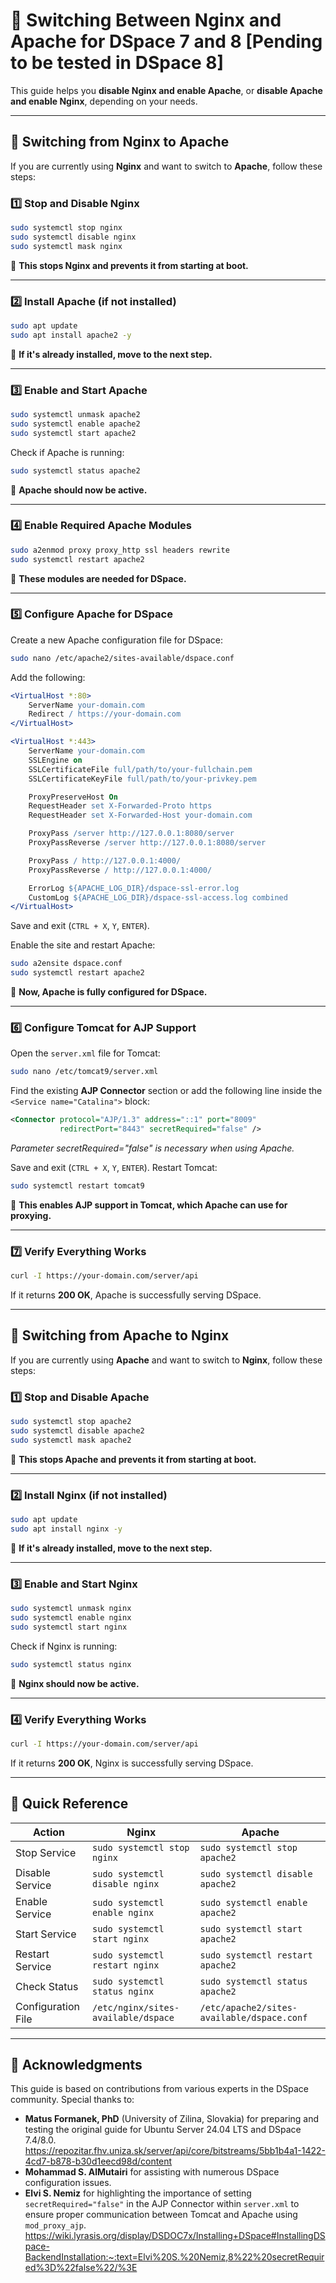 # 🚀 Switching Between Nginx and Apache for DSpace 7 and 8 [Pending to be tested in DSpace 8] 

This guide helps you **disable Nginx and enable Apache**, or **disable Apache and enable Nginx**, depending on your needs.

---

## 🔄 Switching from Nginx to Apache
If you are currently using **Nginx** and want to switch to **Apache**, follow these steps:

### **1️⃣ Stop and Disable Nginx**
```bash
sudo systemctl stop nginx
sudo systemctl disable nginx
sudo systemctl mask nginx
```
🔹 **This stops Nginx and prevents it from starting at boot.**

---

### **2️⃣ Install Apache (if not installed)**
```bash
sudo apt update
sudo apt install apache2 -y
```
🔹 **If it's already installed, move to the next step.**

---

### **3️⃣ Enable and Start Apache**
```bash
sudo systemctl unmask apache2
sudo systemctl enable apache2
sudo systemctl start apache2
```
Check if Apache is running:
```bash
sudo systemctl status apache2
```
🔹 **Apache should now be active.**

---

### **4️⃣ Enable Required Apache Modules**
```bash
sudo a2enmod proxy proxy_http ssl headers rewrite
sudo systemctl restart apache2
```
🔹 **These modules are needed for DSpace.**

---

### **5️⃣ Configure Apache for DSpace**
Create a new Apache configuration file for DSpace:
```bash
sudo nano /etc/apache2/sites-available/dspace.conf
```
Add the following:
```apache
<VirtualHost *:80>
    ServerName your-domain.com
    Redirect / https://your-domain.com
</VirtualHost>

<VirtualHost *:443>
    ServerName your-domain.com
    SSLEngine on
    SSLCertificateFile full/path/to/your-fullchain.pem
    SSLCertificateKeyFile full/path/to/your-privkey.pem

    ProxyPreserveHost On
    RequestHeader set X-Forwarded-Proto https
    RequestHeader set X-Forwarded-Host your-domain.com

    ProxyPass /server http://127.0.0.1:8080/server
    ProxyPassReverse /server http://127.0.0.1:8080/server

    ProxyPass / http://127.0.0.1:4000/
    ProxyPassReverse / http://127.0.0.1:4000/

    ErrorLog ${APACHE_LOG_DIR}/dspace-ssl-error.log
    CustomLog ${APACHE_LOG_DIR}/dspace-ssl-access.log combined
</VirtualHost>
```
Save and exit (`CTRL + X`, `Y`, `ENTER`).

Enable the site and restart Apache:
```bash
sudo a2ensite dspace.conf
sudo systemctl restart apache2
```
🔹 **Now, Apache is fully configured for DSpace.**

---

### **6️⃣ Configure Tomcat for AJP Support**
Open the `server.xml` file for Tomcat:
```bash
sudo nano /etc/tomcat9/server.xml
```
Find the existing **AJP Connector** section or add the following line inside the `<Service name="Catalina">` block:
```xml
<Connector protocol="AJP/1.3" address="::1" port="8009"
           redirectPort="8443" secretRequired="false" />
```
*Parameter secretRequired="false" is necessary when using Apache.*

Save and exit (`CTRL + X`, `Y`, `ENTER`).
Restart Tomcat:
```bash
sudo systemctl restart tomcat9
```
🔹 **This enables AJP support in Tomcat, which Apache can use for proxying.**

---

### **7️⃣ Verify Everything Works**
```bash
curl -I https://your-domain.com/server/api
```
If it returns **200 OK**, Apache is successfully serving DSpace.

---

## 🔄 Switching from Apache to Nginx
If you are currently using **Apache** and want to switch to **Nginx**, follow these steps:

### **1️⃣ Stop and Disable Apache**
```bash
sudo systemctl stop apache2
sudo systemctl disable apache2
sudo systemctl mask apache2
```
🔹 **This stops Apache and prevents it from starting at boot.**

---

### **2️⃣ Install Nginx (if not installed)**
```bash
sudo apt update
sudo apt install nginx -y
```
🔹 **If it's already installed, move to the next step.**

---

### **3️⃣ Enable and Start Nginx**
```bash
sudo systemctl unmask nginx
sudo systemctl enable nginx
sudo systemctl start nginx
```
Check if Nginx is running:
```bash
sudo systemctl status nginx
```
🔹 **Nginx should now be active.**

---

### **4️⃣ Verify Everything Works**
```bash
curl -I https://your-domain.com/server/api
```
If it returns **200 OK**, Nginx is successfully serving DSpace.

---

## 🎯 **Quick Reference**
| **Action** | **Nginx** | **Apache** |
|------------|----------|-----------|
| Stop Service | `sudo systemctl stop nginx` | `sudo systemctl stop apache2` |
| Disable Service | `sudo systemctl disable nginx` | `sudo systemctl disable apache2` |
| Enable Service | `sudo systemctl enable nginx` | `sudo systemctl enable apache2` |
| Start Service | `sudo systemctl start nginx` | `sudo systemctl start apache2` |
| Restart Service | `sudo systemctl restart nginx` | `sudo systemctl restart apache2` |
| Check Status | `sudo systemctl status nginx` | `sudo systemctl status apache2` |
| Configuration File | `/etc/nginx/sites-available/dspace` | `/etc/apache2/sites-available/dspace.conf` |

---

## 🙏 Acknowledgments
This guide is based on contributions from various experts in the DSpace community. Special thanks to:

- **Matus Formanek, PhD** (University of Zilina, Slovakia) for preparing and testing the original guide for Ubuntu Server 24.04 LTS and DSpace 7.4/8.0. https://repozitar.fhv.uniza.sk/server/api/core/bitstreams/5bb1b4a1-1422-4cd7-b878-b30d1eecd98d/content
- **Mohammad S. AlMutairi** for assisting with numerous DSpace configuration issues.
- **Elvi S. Nemiz** for highlighting the importance of setting `secretRequired="false"` in the AJP Connector within `server.xml` to ensure proper communication between Tomcat and Apache using `mod_proxy_ajp`. https://wiki.lyrasis.org/display/DSDOC7x/Installing+DSpace#InstallingDSpace-BackendInstallation:~:text=Elvi%20S.%20Nemiz,8%22%20secretRequired%3D%22false%22/%3E
